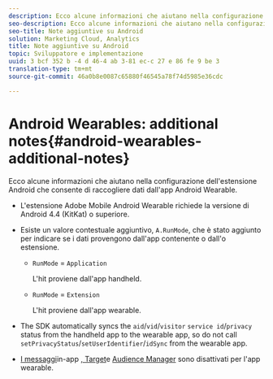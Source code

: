```yaml
---
description: Ecco alcune informazioni che aiutano nella configurazione dell'estensione Android che consente di raccogliere dati dall'app Android Wearable.
seo-description: Ecco alcune informazioni che aiutano nella configurazione dell'estensione Android che consente di raccogliere dati dall'app Android Wearable.
seo-title: Note aggiuntive su Android
solution: Marketing Cloud, Analytics
title: Note aggiuntive su Android
topic: Sviluppatore e implementazione
uuid: 3 bcf 352 b -4 d 46-4 ab 3-81 ec-c 27 e 86 fe 9 be 3
translation-type: tm+mt
source-git-commit: 46a0b8e0087c65880f46545a78f74d5985e36cdc

---
```



# Android Wearables: additional notes{#android-wearables-additional-notes}

Ecco alcune informazioni che aiutano nella configurazione dell'estensione Android che consente di raccogliere dati dall'app Android Wearable.

* L'estensione Adobe Mobile Android Wearable richiede la versione di Android 4.4 (KitKat) o superiore.
* Esiste un valore contestuale aggiuntivo, `A.RunMode`, che è stato aggiunto per indicare se i dati provengono dall'app contenente o dall'o estensione.

   * `RunMode` = `Application`

      L'hit proviene dall'app handheld.

   * `RunMode` = `Extension`

      L'hit proviene dall'app wearable.

* The SDK automatically syncs the `aid`/`vid`/`visitor` `service id`/`privacy` status from the handheld app to the wearable app, so do not call `setPrivacyStatus`/`setUserIdentifier`/`idSync` from the wearable app.
* [I messaggi](/help/android/messaging-main/messaging/messaging.md)in-app [, Target](/help/android/target-main/target.md)e [Audience Manager](/help/android/audience-manager/audiencemgmt.md) sono disattivati per l'app wearable.

